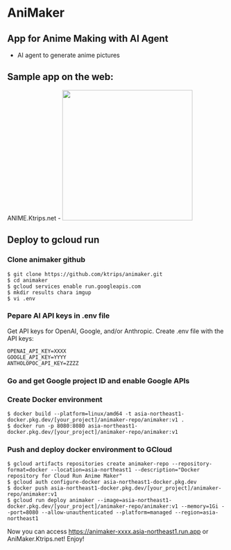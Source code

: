 # AniMaker
## App for Anime Making with AI Agent
- AI agent to generate anime pictures 

## Sample app on the web:
ANIME.Ktrips.net - 
<img src="https://github.com/user-attachments/assets/85bc7877-f968-43e3-abb9-c2947eb5b486" width="300">

## Deploy to gcloud run

### Clone animaker github

```
$ git clone https://github.com/ktrips/animaker.git
$ cd animaker
$ gcloud services enable run.googleapis.com
$ mkdir results chara imgup
$ vi .env
```
### Pepare AI API keys in .env file
Get API keys for OpenAI, Google, and/or Anthropic.
Create .env file with the API keys:
```text:.env
OPENAI_API_KEY=XXXX
GOOGLE_API_KEY=YYYY
ANTHOLOPOC_API_KEY=ZZZZ
```

### Go and get Google project ID and enable Google APIs

### Create Docker environment
```
$ docker build --platform=linux/amd64 -t asia-northeast1-docker.pkg.dev/[your_project]/animaker-repo/animaker:v1 .
$ docker run -p 8080:8080 asia-northeast1-docker.pkg.dev/[your_project]/animaker-repo/animaker:v1
```

### Push and deploy docker environment to GCloud

```
$ gcloud artifacts repositories create animaker-repo --repository-format=docker --location=asia-northeast1 --description="Docker repository for Cloud Run Anime Maker"
$ gcloud auth configure-docker asia-northeast1-docker.pkg.dev
$ docker push asia-northeast1-docker.pkg.dev/[your_project]/animaker-repo/animaker:v1
$ gcloud run deploy animaker --image=asia-northeast1-docker.pkg.dev/[your_project]/animaker-repo/animaker:v1 --memory=1Gi --port=8080 --allow-unauthenticated --platform=managed --region=asia-northeast1
```

Now you can access https://animaker-xxxx.asia-northeast1.run.app or AniMaker.Ktrips.net! Enjoy!

